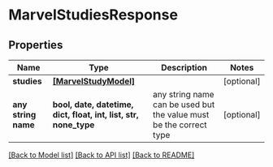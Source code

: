 # MarvelStudiesResponse


## Properties
Name | Type | Description | Notes
------------ | ------------- | ------------- | -------------
**studies** | [**[MarvelStudyModel]**](MarvelStudyModel.md) |  | [optional] 
**any string name** | **bool, date, datetime, dict, float, int, list, str, none_type** | any string name can be used but the value must be the correct type | [optional]

[[Back to Model list]](../README.md#documentation-for-models) [[Back to API list]](../README.md#documentation-for-api-endpoints) [[Back to README]](../README.md)


